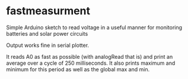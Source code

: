 # fastmeasurment

Simple Arduino sketch to read voltage in a useful manner for monitoring batteries and solar power circuits

Output works fine in serial plotter.

It reads A0 as fast as possible (with analogRead that is) and print an average over a cycle
of 250 milliseconds. It also prints maximum and minimum for this period
as well as the global max and min. 

